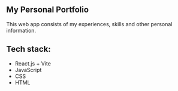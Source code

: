 ## My Personal Portfolio

This web app consists of my experiences, skills and other personal information.  

## Tech stack:

*  React.js + Vite
*  JavaScript
*  CSS
*  HTML
